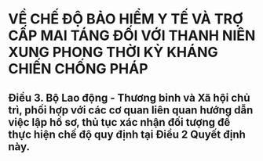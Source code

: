# VỀ CHẾ ĐỘ BẢO HIỂM Y TẾ VÀ TRỢ CẤP MAI TÁNG ĐỐI VỚI THANH NIÊN XUNG PHONG THỜI KỲ KHÁNG CHIẾN CHỐNG PHÁP

## Điều 3. Bộ Lao động - Thương binh và Xã hội chủ trì, phối hợp với các cơ quan liên quan hướng dẫn việc lập hồ sơ, thủ tục xác nhận đối tượng để thực hiện chế độ quy định tại Điều 2 Quyết định này.